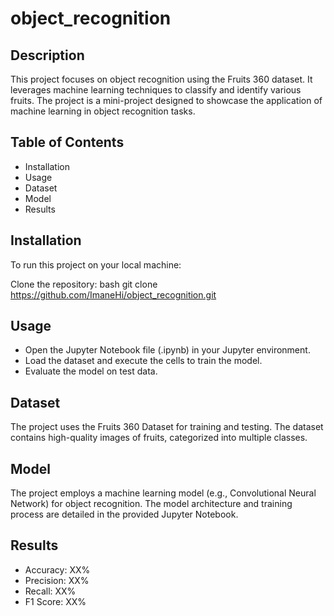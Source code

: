 # object_recognition
## Description
This project focuses on object recognition using the Fruits 360 dataset. It leverages machine learning techniques to classify and identify various fruits. The project is a mini-project designed to showcase the application of machine learning in object recognition tasks.

## Table of Contents
- Installation
- Usage
- Dataset
- Model
- Results
  
## Installation
To run this project on your local machine:

Clone the repository:
bash
git clone https://github.com/ImaneHi/object_recognition.git

## Usage
- Open the Jupyter Notebook file (.ipynb) in your Jupyter environment.
- Load the dataset and execute the cells to train the model.
- Evaluate the model on test data.
## Dataset
The project uses the Fruits 360 Dataset for training and testing. The dataset contains high-quality images of fruits, categorized into multiple classes.

## Model
The project employs a machine learning model (e.g., Convolutional Neural Network) for object recognition. The model architecture and training process are detailed in the provided Jupyter Notebook.

## Results
- Accuracy: XX%
- Precision: XX%
- Recall: XX%
- F1 Score: XX%

